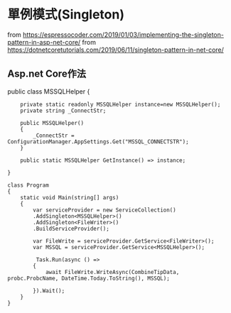 # 單例模式(Singleton)
from https://espressocoder.com/2019/01/03/implementing-the-singleton-pattern-in-asp-net-core/
from https://dotnetcoretutorials.com/2019/06/11/singleton-pattern-in-net-core/

## Asp.net Core作法

   public class MSSQLHelper 
    {

        private static readonly MSSQLHelper instance=new MSSQLHelper();
        private string _ConnectStr;

        public MSSQLHelper()
        {            
            _ConnectStr = ConfigurationManager.AppSettings.Get("MSSQL_CONNECTSTR");
        }

        public static MSSQLHelper GetInstance() => instance;
        
    }
    
    class Program
    {
        static void Main(string[] args)
        {
            var serviceProvider = new ServiceCollection()            
            .AddSingleton<MSSQLHelper>()
            .AddSingleton<FileWriter>()
            .BuildServiceProvider();            

            var FileWrite = serviceProvider.GetService<FileWriter>();
            var MSSQL = serviceProvider.GetService<MSSQLHelper>();
            
             Task.Run(async () =>
            {
                await FileWrite.WriteAsync(CombineTipData, probc.ProbcName, DateTime.Today.ToString(), MSSQL);               

            }).Wait();
        }
    }
